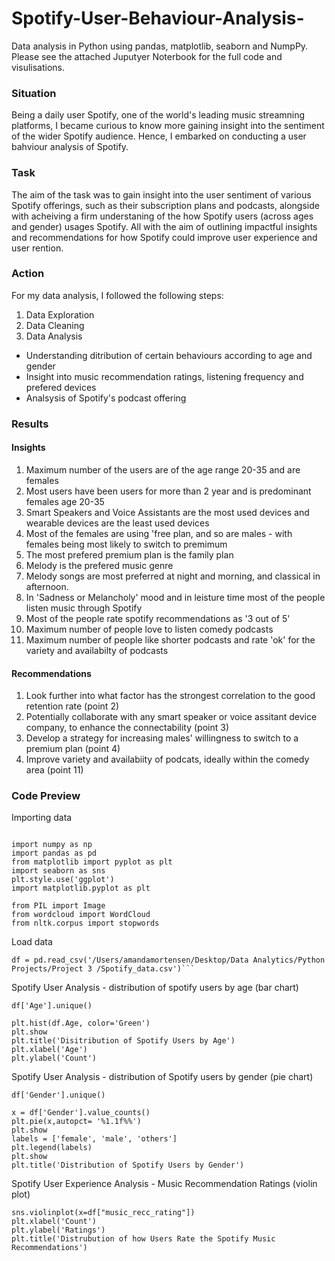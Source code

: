 # Spotify-User-Behaviour-Analysis-
Data analysis in Python using pandas, matplotlib, seaborn and NumpPy. Please see the attached Juputyer Noterbook for the full code and visulisations.

### **Situation**
Being a daily user Spotify, one of the world's leading music streamning platforms, I became curious to know more gaining insight into the sentiment of the wider Spotify audience. Hence, I embarked on conducting a user bahviour analysis of Spotify. 

### **Task**

The aim of the task was to gain insight into the user sentiment of various Spotify offerings, such as their subscription plans and podcasts, alongside with acheiving a firm understaning of the how Spotify users (across ages and gender) usages Spotify. All with the aim of outlining impactful insights and recommendations for how Spotify could improve user experience and user rention.

### **Action**

For my data analysis, I followed the following steps:

1. Data Exploration
2. Data Cleaning
3. Data Analysis 
- Understanding ditribution of certain behaviours according to age and gender
- Insight into music recommendation ratings, listening frequency and prefered devices
- Analsysis of Spotify's podcast offering

### **Results**

#### **Insights** 
1. Maximum number of the users are of the age range 20-35 and are females
2. Most users have been users for more than 2 year and is predominant females age 20-35
3. Smart Speakers and Voice Assistants are the most used devices and wearable devices are the least used devices
4. Most of the females are using 'free plan, and so are males - with females being most likely to switch to premimum
5. The most prefered premium plan is the family plan
6. Melody is the prefered music genre
7. Melody songs are most preferred at night and morning, and classical in afternoon.
8. In 'Sadness or Melancholy' mood and in leisture time most of the people listen music through Spotify
9. Most of the people rate spotify recommendations as '3 out of 5'
10. Maximum number of people love to listen comedy podcasts
11. Maximum number of people like shorter podcasts and rate 'ok' for the variety and availabilty of podcasts


#### **Recommendations** 

1. Look further into what factor has the strongest correlation to the good retention rate (point 2)
2. Potentially collaborate with any smart speaker or voice assitant device company, to enhance the connectability (point 3)
3. Develop a strategy for increasing males' willingness to switch to a premium plan (point 4)
4. Improve variety and availabiity of podcats, ideally within the comedy area (point 11) 
   

### **Code Preview** 

Importing data 

```

import numpy as np
import pandas as pd
from matplotlib import pyplot as plt 
import seaborn as sns
plt.style.use('ggplot')
import matplotlib.pyplot as plt 

from PIL import Image
from wordcloud import WordCloud
from nltk.corpus import stopwords 
```
Load data

```
df = pd.read_csv('/Users/amandamortensen/Desktop/Data Analytics/Python Projects/Project 3 /Spotify_data.csv')```
```

Spotify User Analysis - distribution of spotify users by age (bar chart)

```
df['Age'].unique()

```

```
plt.hist(df.Age, color='Green')
plt.show 
plt.title('Disitribution of Spotify Users by Age')
plt.xlabel('Age')
plt.ylabel('Count')
```

Spotify User Analysis - distribution of Spotify users by gender (pie chart)

```
df['Gender'].unique()
```

```
x = df['Gender'].value_counts()
plt.pie(x,autopct= '%1.1f%%')
plt.show 
labels = ['female', 'male', 'others']
plt.legend(labels)
plt.show
plt.title('Distribution of Spotify Users by Gender')
```

Spotify User Experience Analysis - Music Recommendation Ratings (violin plot)

```
sns.violinplot(x=df["music_recc_rating"])
plt.xlabel('Count')
plt.ylabel('Ratings')
plt.title('Distrubution of how Users Rate the Spotify Music Recommendations')
```



